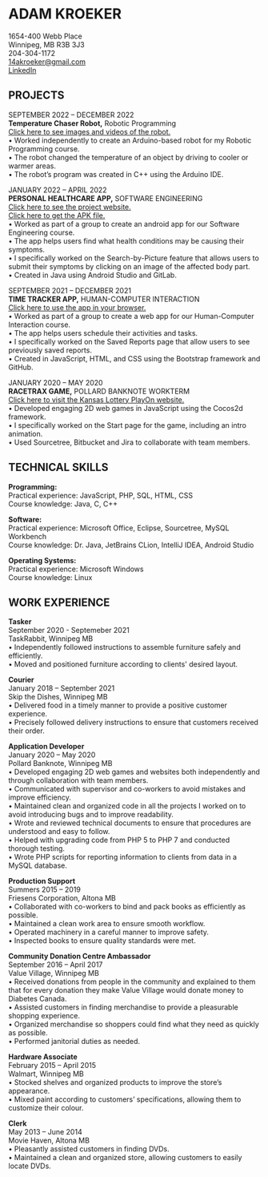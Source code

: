 # ADAM KROEKER  
1654-400 Webb Place  
Winnipeg, MB R3B 3J3  
204-304-1172  
14akroeker@gmail.com  
[LinkedIn](https://www.linkedin.com/in/adam-kroeker)  

## PROJECTS  
SEPTEMBER 2022 – DECEMBER 2022  
**Temperature Chaser Robot,** Robotic Programming  
[Click here to see images and videos of the robot.](https://drive.google.com/drive/folders/1Enr5P5ziI5ILpJkGsD8HMYNVRkxaqRI3?usp=share_link)  
• Worked independently to create an Arduino-based robot for my Robotic Programming course.  
• The robot changed the temperature of an object by driving to cooler or warmer areas.  
• The robot’s program was created in C++ using the Arduino IDE.  

JANUARY 2022 – APRIL 2022  
**PERSONAL HEALTHCARE APP,** SOFTWARE ENGINEERING  
[Click here to see the project website.](/PersonalHealthcareWebsite/)  
[Click here to get the APK file.](https://drive.google.com/drive/folders/1j1siGLkH_Gp0NXCIeegCs5K9VZ9d8xMG?usp=sharing)  
• Worked as part of a group to create an android app for our Software Engineering course.  
• The app helps users find what health conditions may be causing their symptoms.  
• I specifically worked on the Search-by-Picture feature that allows users to submit their symptoms by clicking on an image of the affected body part.  
• Created in Java using Android Studio and GitLab.  

SEPTEMBER 2021 – DECEMBER 2021  
**TIME TRACKER APP,** HUMAN-COMPUTER INTERACTION  
[Click here to use the app in your browser.](/TimeTrackerApp/)  
• Worked as part of a group to create a web app for our Human-Computer Interaction course.  
• The app helps users schedule their activities and tasks.  
• I specifically worked on the Saved Reports page that allow users to see previously saved reports.  
• Created in JavaScript, HTML, and CSS using the Bootstrap framework and GitHub.   

JANUARY 2020 – MAY 2020  
**RACETRAX GAME,** POLLARD BANKNOTE WORKTERM  
[Click here to visit the Kansas Lottery PlayOn website.](https://www.kslottery.com/PlayOn/index.html)  
• Developed engaging 2D web games in JavaScript using the Cocos2d framework.  
• I specifically worked on the Start page for the game, including an intro animation.  
• Used Sourcetree, Bitbucket and Jira to collaborate with team members.  

## TECHNICAL SKILLS  
**Programming:**  
Practical experience: JavaScript, PHP, SQL, HTML, CSS  
Course knowledge: Java, C, C++  

**Software:**  
Practical experience: Microsoft Office, Eclipse, Sourcetree, MySQL Workbench  
Course knowledge: Dr. Java, JetBrains CLion, IntelliJ IDEA, Android Studio  

**Operating Systems:**  
Practical experience: Microsoft Windows  
Course knowledge: Linux  

## WORK EXPERIENCE  
**Tasker**  
September 2020 - Septemeber 2021  
TaskRabbit, Winnipeg MB  
• Independently followed instructions to assemble furniture safely and efficiently.  
• Moved and positioned furniture according to clients' desired layout.  

**Courier**  
January 2018 – September 2021  
Skip the Dishes, Winnipeg MB  
• Delivered food in a timely manner to provide a positive customer experience.  
• Precisely followed delivery instructions to ensure that customers received their order.  

**Application Developer**  
January 2020 – May 2020  
Pollard Banknote, Winnipeg MB  
• Developed engaging 2D web games and websites both independently and through collaboration with team members.  
• Communicated with supervisor and co-workers to avoid mistakes and improve efficiency.  
• Maintained clean and organized code in all the projects I worked on to avoid introducing bugs and to improve readability.  
• Wrote and reviewed technical documents to ensure that procedures are understood and easy to follow.  
• Helped with upgrading code from PHP 5 to PHP 7 and conducted thorough testing.  
• Wrote PHP scripts for reporting information to clients from data in a MySQL database.  

**Production Support**  
Summers 2015 – 2019  
Friesens Corporation, Altona MB  
• Collaborated with co-workers to bind and pack books as efficiently as possible.  
• Maintained a clean work area to ensure smooth workflow.  
• Operated machinery in a careful manner to improve safety.  
• Inspected books to ensure quality standards were met.  

**Community Donation Centre Ambassador**  
September 2016 – April 2017  
Value Village, Winnipeg MB  
• Received donations from people in the community and explained to them that for every donation they make Value Village would donate money to Diabetes Canada.  
• Assisted customers in finding merchandise to provide a pleasurable shopping experience.  
• Organized merchandise so shoppers could find what they need as quickly as possible.  
• Performed janitorial duties as needed.  

**Hardware Associate**  
February 2015 – April 2015  
Walmart, Winnipeg MB  
• Stocked shelves and organized products to improve the store’s appearance.  
• Mixed paint according to customers’ specifications, allowing them to customize their colour.  

**Clerk**  
May 2013 – June 2014  
Movie Haven, Altona MB  
• Pleasantly assisted customers in finding DVDs.  
• Maintained a clean and organized store, allowing customers to easily locate DVDs.  
